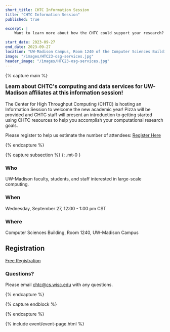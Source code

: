 ```yaml
---
short_title: CHTC Information Session
title: "CHTC Information Session"
published: true

excerpt: |
    Want to learn more about how the CHTC could support your research? Come to an information session (with pizza!) on September 27. 

start_date: 2023-09-27
end_date: 2023-09-27
location: "UW-Madison Campus, Room 1240 of the Computer Sciences Building"
image: "/images/HTC23-osg-services.jpg"
header_image: "/images/HTC23-osg-services.jpg"
---
```


{% capture main %}

<p style="font-size: larger; font-weight: bold;">Learn about CHTC's computing 
and data services for UW-Madison affiliates at this information session!</p>

The Center for High Throughput Computing (CHTC) is hosting an Information Session to welcome the new academic year! Pizza will be provided and CHTC staff will present an introduction to getting started using CHTC resources to help you accomplish your computational research goals. 

Please register to help us estimate the number of 
attendees: [Register Here](https://uwmadison.co1.qualtrics.com/jfe/form/SV_2uynNfv0tMatfFQ)


{% endcapture %}


{% capture subsection %}
{: .mt-0 }

### Who

UW-Madison faculty, students, and staff interested in large-scale computing. 

### When

Wednesday, September 27, 12:00 - 1:00 pm CST

### Where

Computer Sciences Building, Room 1240, UW-Madison Campus

## Registration

[Free Registration](https://uwmadison.co1.qualtrics.com/jfe/form/SV_2uynNfv0tMatfFQ)

### Questions?

Please email <chtc@cs.wisc.edu> with any questions.

{% endcapture %}

{% capture endblock %}


{% endcapture %}

{% include event/event-page.html %}
